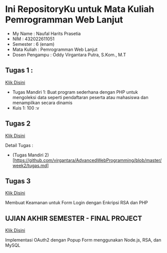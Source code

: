 <!-- @format -->

# Ini RepositoryKu untuk Mata Kuliah Pemrogramman Web Lanjut

- My Name : Naufal Harits Prasetia
- NIM : 432022611051
- Semester : 6 (enam)
- Mata Kuliah : Pemrogramman Web Lanjut
- Dosen Pengampu : Oddy Virgantara Putra, S.Kom., M.T

## Tugas 1 :

[Klik Disini](tugas1/)

- Tugas Mandiri 1: Buat program sederhana dengan PHP untuk mengoleksi data seperti pendaftaran peserta atau mahasiswa dan menampilkan secara dinamis
- Kuis 1: 100 :v

## Tugas 2

[Klik Disini](tugas2/)

Detail Tugas :

- (Tugas Mandiri 2)[https://github.com/virgantara/AdvancedWebProgramming/blob/master/week2/tugas.md]

## Tugas 3

[Klik Disini](tugas3/)

Membuat Keamanan untuk Form Login dengan Enkripsi RSA dan PHP

## UJIAN AKHIR SEMESTER - FINAL PROJECT

[Klik Disini](ujianakhirsemester/)

Implementasi OAuth2 dengan Popup Form menggunakan Node.js, RSA, dan MySQL